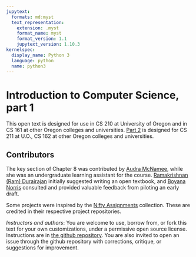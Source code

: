 ```yaml
---
jupytext:
  formats: md:myst
  text_representation:
    extension: .myst
    format_name: myst
    format_version: 1.1
    jupytext_version: 1.10.3
kernelspec:
  display_name: Python 3
  language: python
  name: python3
---
```


# Introduction to Computer Science, part 1

This open text is designed for use in CS 210 at 
University of Oregon and in CS 161 at other Oregon colleges and 
universities.
[Part 2](https://uo-cs-oer.github.io/CS211-text/intro.html) is designed for CS 211 at U.O., CS 162 at other Oregon 
colleges and universities.

## Contributors

The key section of Chapter 8 was contributed 
by [Audra McNamee](https://audmcname.com/), while she was an 
undergraduate learning assistant for the course.
[Ramakrishnan (Ram) Durairajan](https://ix.cs.uoregon.edu/~ram/) 
initially suggested writing an open textbook, and
[Boyana Norris](https://boyananorris.com/) consulted and provided 
valuable feedback from piloting an early draft.

Some projects were inspired by the
[Nifty Assignments](http://nifty.stanford.edu/) collection.  These 
are credited in their respective project repositories.

_Instructors and authors_: You are welcome to use, borrow from, or 
fork this text for your own customizations, under a permissive
open source license.  Instructions are in
[the github repository](https://github.com/UO-CS-OER/CS210-text).
You are also invited to open an issue through the github repository 
with corrections, critique, or suggestions for improvement.


```{tableofcontents}
```

